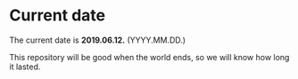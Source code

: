 # Current date

The current date is **2019.06.12.** (YYYY.MM.DD.)

This repository will be good when the world ends, so we will know how long it lasted.